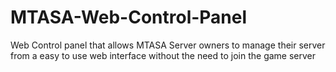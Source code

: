 # MTASA-Web-Control-Panel

Web Control panel that allows MTASA Server owners to manage their server from a easy to use web interface without the need to join the game server
